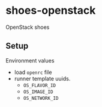 # shoes-openstack

OpenStack shoes

## Setup

Environment values

- load `openrc` file
- runner template uuids.
    - `OS_FLAVOR_ID`
    - `OS_IMAGE_ID`
    - `OS_NETWORK_ID`
